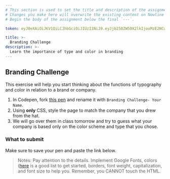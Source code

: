 ```yaml
---
# This section is used to set the title and description of the assignment on Newline. Do not edit `token`.
# Changes you make here will overwrite the existing content on Newline when synced via Github.
# Begin the body of the assignment below the final `---`.

token: eyJ0eXAiOiJKV1QiLCJhbGciOiJIUzI1NiJ9.eyJjb250ZW50X2lkIjoxMzE2NCwiY29udGVudF90eXBlIjoiQXNzaWdubWVudCJ9.rZE16Av5ED7OFry7cZpFfMMXmDnJoQcpRXL2I-cigmo

title: >-
  Branding Challenge
description: >-
  Learn the importance of type and color in branding 
---
```

## Branding Challenge
This exercise will help you start thinking about the functions of typography and color in relation to a brand or company. 

1. In Codepen, fork [this pen](http://codepen.io/lexinamer/pen/akLYAR) and rename it with `Branding Challenge- Your Name`. 
2. Using **only** CSS, style the page to match the company that you drew from the hat. 
3. We will go over them in class tomorrow and try to guess what your company is based only on the color scheme and type that you chose. 

### What to submit
Make sure to save your pen and paste the link below. 

> Notes: Pay attention to the details. Implement Google Fonts, colors ([here](https://developer.mozilla.org/en-US/docs/Web/CSS/color_value) is a good list to get started, borders, font weight, capitalization, and font size to help you. Remember, you CANNOT touch the HTML.
